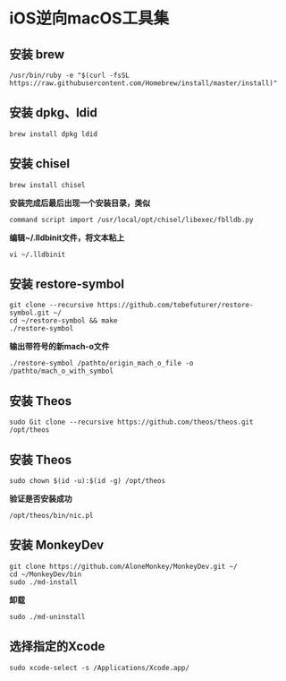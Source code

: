# iOS逆向macOS工具集

## 安装 brew

    /usr/bin/ruby -e "$(curl -fsSL https://raw.githubusercontent.com/Homebrew/install/master/install)"

## 安装 dpkg、ldid

    brew install dpkg ldid

## 安装 chisel

    brew install chisel
**安装完成后最后出现一个安装目录，类似**

    command script import /usr/local/opt/chisel/libexec/fblldb.py
**编辑~/.lldbinit文件，将文本粘上**

    vi ~/.lldbinit

## 安装 restore-symbol

    git clone --recursive https://github.com/tobefuturer/restore-symbol.git ~/
    cd ~/restore-symbol && make
    ./restore-symbol
**输出带符号的新mach-o文件**

    ./restore-symbol /pathto/origin_mach_o_file -o /pathto/mach_o_with_symbol

## 安装 Theos

    sudo Git clone --recursive https://github.com/theos/theos.git /opt/theos

## 安装 Theos

    sudo chown $(id -u):$(id -g) /opt/theos
**验证是否安装成功**

    /opt/theos/bin/nic.pl

## 安装 MonkeyDev

    git clone https://github.com/AloneMonkey/MonkeyDev.git ~/
    cd ~/MonkeyDev/bin
    sudo ./md-install
**卸载**

    sudo ./md-uninstall

## 选择指定的Xcode

    sudo xcode-select -s /Applications/Xcode.app/

